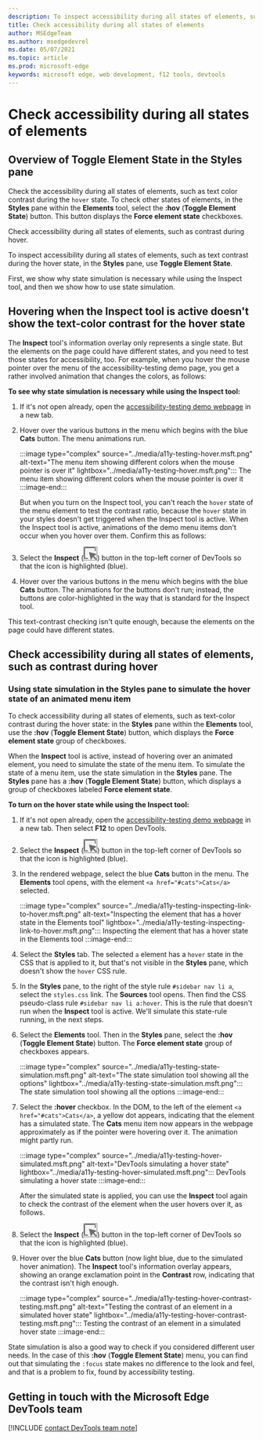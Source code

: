 ```yaml
---
description: To inspect accessibility during all states of elements, such as text contrast during the hover state, in the Styles pane, use Toggle Element State.
title: Check accessibility during all states of elements
author: MSEdgeTeam
ms.author: msedgedevrel
ms.date: 05/07/2021
ms.topic: article
ms.prod: microsoft-edge
keywords: microsoft edge, web development, f12 tools, devtools
---
```

# Check accessibility during all states of elements


<!-- 5. STYLES: TOGGLE STATE -->

## Overview of Toggle Element State in the Styles pane

Check the accessibility during all states of elements, such as text color contrast during the `hover` state.  To check other states of elements, in the **Styles** pane within the **Elements** tool, select the **\:hov** (**Toggle Element State**) button.  This button displays the **Force element state** checkboxes.  

Check accessibility during all states of elements, such as contrast during hover.

To inspect accessibility during all states of elements, such as text contrast during the hover state, in the **Styles** pane, use **Toggle Element State**.

First, we show why state simulation is necessary while using the Inspect tool, and then we show how to use state simulation.


## Hovering when the Inspect tool is active doesn't show the text-color contrast for the hover state

<!-- Inspect tool needs different states -->

<!-- this section is a semi out-of-place aside; only serving to build up to the message/steps of setting states.  Check how verbose the main overview article is, then reduce this section -->

The **Inspect** tool's information overlay only represents a single state.  But the elements on the page could have different states, and you need to test those states for accessibility, too.  For example, when you hover the mouse pointer over the menu of the accessibility-testing demo page, you get a rather involved animation that changes the colors, as follows:

**To see why state simulation is necessary while using the Inspect tool:**

1.  If it's not open already, open the [accessibility-testing demo webpage][DevToolsA11yErrorsDemopage] in a new tab.

1.  Hover over the various buttons in the menu which begins with the blue **Cats** button.  The menu animations run.

    :::image type="complex" source="../media/a11y-testing-hover.msft.png" alt-text="The menu item showing different colors when the mouse pointer is over it" lightbox="../media/a11y-testing-hover.msft.png":::
        The menu item showing different colors when the mouse pointer is over it
    :::image-end:::
    
    But when you turn on the Inspect tool, you can't reach the `hover` state of the menu element to test the contrast ratio, because the `hover` state in your styles doesn't get triggered when the Inspect tool is active.  When the Inspect tool is active, animations of the demo menu items don't occur when you hover over them.  Confirm this as follows:
    
1.  Select the **Inspect** \(![the Inspect button](../media/inspect-icon.msft.png)\) button in the top-left corner of DevTools so that the icon is highlighted (blue).

1.  Hover over the various buttons in the menu which begins with the blue **Cats** button.  The animations for the buttons don't run; instead, the buttons are color-highlighted in the way that is standard for the Inspect tool.

This text-contrast checking isn't quite enough, because the elements on the page could have different states.


<!-- Elements tool: Styles pane: Toggle Element State -->
## Check accessibility during all states of elements, such as contrast during hover

### Using state simulation in the Styles pane to simulate the hover state of an animated menu item 

To check accessibility during all states of elements, such as text-color contrast during the hover state: in the **Styles** pane within the **Elements** tool, use the **\:hov** (**Toggle Element State**) button, which displays the **Force element state** group of checkboxes.

When the **Inspect** tool is active, instead of hovering over an animated element, you need to simulate the state of the menu item.  To simulate the state of a menu item, use the state simulation in the **Styles** pane.  The **Styles** pane has a **\:hov** (**Toggle Element State**) button, which displays a group of checkboxes labeled **Force element state**.

**To turn on the hover state while using the Inspect tool:**

1.  If it's not open already, open the [accessibility-testing demo webpage][DevToolsA11yErrorsDemopage] in a new tab.  Then select **F12** to open DevTools.

1.  Select the **Inspect** \(![Inspect tool button](../media/inspect-icon.msft.png)\) button in the top-left corner of DevTools so that the icon is highlighted (blue).

1.  In the rendered webpage, select the blue **Cats** button in the menu.  The **Elements** tool opens, with the element `<a href="#cats">Cats</a>` selected.

    :::image type="complex" source="../media/a11y-testing-inspecting-link-to-hover.msft.png" alt-text="Inspecting the element that has a hover state in the Elements tool" lightbox="../media/a11y-testing-inspecting-link-to-hover.msft.png":::
        Inspecting the element that has a hover state in the Elements tool
    :::image-end:::

1.  Select the **Styles** tab.  The selected `a` element has a `hover` state in the CSS that is applied to it, but that's not visible in the **Styles** pane, which doesn't show the `hover` CSS rule.

1.  In the **Styles** pane, to the right of the style rule `#sidebar nav li a`, select the `styles.css` link.  The **Sources** tool opens.  Then find the CSS pseudo-class rule `#sidebar nav li a:hover`.  This is the rule that doesn't run when the **Inspect** tool is active.  We'll simulate this state-rule running, in the next steps.

1.  Select the **Elements** tool.  Then in the **Styles** pane, select the **:hov** (**Toggle Element State**) button.  The **Force element state** group of checkboxes appears.

    :::image type="complex" source="../media/a11y-testing-state-simulation.msft.png" alt-text="The state simulation tool showing all the options" lightbox="../media/a11y-testing-state-simulation.msft.png":::
        The state simulation tool showing all the options
    :::image-end:::

1.  Select the **:hover** checkbox.  In the DOM, to the left of the element `<a href="#cats">Cats</a>`, a yellow dot appears, indicating that the element has a simulated state.  The **Cats** menu item now appears in the webpage approximately as if the pointer were hovering over it.  The animation might partly run.

    :::image type="complex" source="../media/a11y-testing-hover-simulated.msft.png" alt-text="DevTools simulating a hover state" lightbox="../media/a11y-testing-hover-simulated.msft.png":::
        DevTools simulating a hover state
    :::image-end:::

    After the simulated state is applied, you can use the **Inspect** tool again to check the contrast of the element when the user hovers over it, as follows.

1.  Select the **Inspect** \(![Inspector icon](../media/inspect-icon.msft.png)\) button in the top-left corner of DevTools so that the icon is highlighted (blue).

1.  Hover over the blue **Cats** button (now light blue, due to the simulated hover animation).  The **Inspect** tool's information overlay appears, showing an orange exclamation point in the **Contrast** row, indicating that the contrast isn't high enough.

    :::image type="complex" source="../media/a11y-testing-hover-contrast-testing.msft.png" alt-text="Testing the contrast of an element in a simulated hover state" lightbox="../media/a11y-testing-hover-contrast-testing.msft.png":::
        Testing the contrast of an element in a simulated hover state
    :::image-end:::

State simulation is also a good way to check if you considered different user needs.  In the case of this **:hov** (**Toggle Element State**) menu, you can find out that simulating the `:focus` state makes no difference to the look and feel, and that is a problem to fix, found by accessibility testing.


## Getting in touch with the Microsoft Edge DevTools team  

[!INCLUDE [contact DevTools team note](../includes/contact-devtools-team-note.md)]  


<!-- links -->
[DevToolsA11yErrorsDemopage]: https://microsoftedge.github.io/DevToolsSamples/a11y-testing/page-with-errors.html "Accessibility-testing demo webpage | GitHub"
